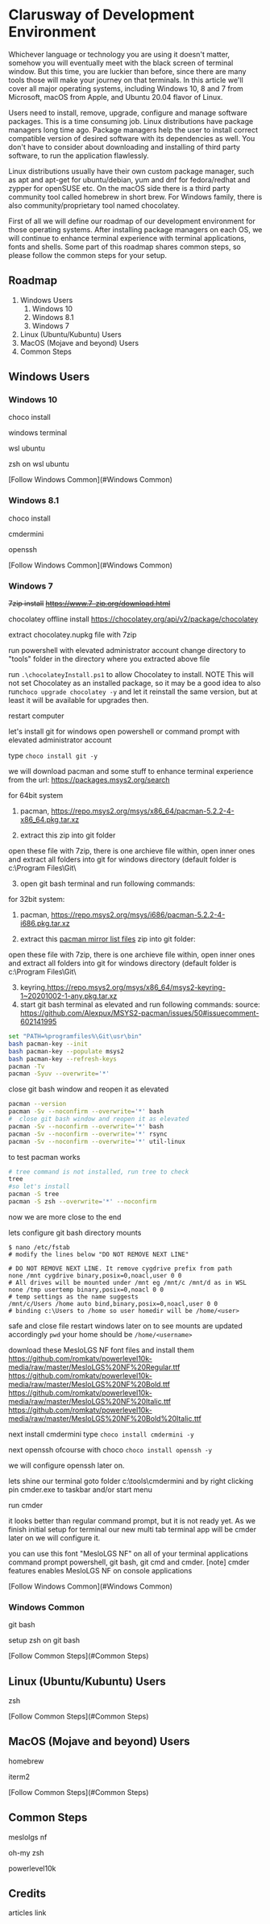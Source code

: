# Clarusway of Development Environment

Whichever language or technology you are using it doesn't matter, somehow you will eventually meet with the black screen of terminal window. But this time, you are luckier than before, since there are many tools those will make your journey on that terminals. In this article we'll cover all major operating systems, including Windows 10, 8 and 7 from Microsoft, macOS from Apple, and Ubuntu 20.04 flavor of Linux.

Users need to install, remove, upgrade, configure and manage software packages. This is a time consuming job. Linux distributions have package managers long time ago. Package managers help the user to install correct compatible version of desired software with its dependencies as well. You don't have to consider about downloading and installing of third party software, to run the application flawlessly.

Linux distributions usually have their own custom package manager, such as apt and apt-get for ubuntu/debian, yum and dnf  for fedora/redhat and zypper for openSUSE etc. On the macOS side there is a third party community tool called homebrew in short brew. For Windows family, there is also community/proprietary tool named chocolatey.

First of all we will define our roadmap of our development environment for those operating systems. After installing package managers on each OS, we will continue to enhance terminal experience with terminal applications, fonts and shells. Some part of this roadmap shares common steps, so please follow the common steps for your setup.

## Roadmap

1. Windows Users
   1. Windows 10
   2. Windows 8.1
   3. Windows 7
2. Linux (Ubuntu/Kubuntu) Users
3. MacOS (Mojave and beyond) Users
4. Common Steps

## Windows Users

### Windows 10

choco install

windows terminal

wsl ubuntu

zsh on wsl ubuntu

[Follow Windows Common](#Windows Common)

### Windows 8.1

choco install

cmdermini

openssh

[Follow Windows Common](#Windows Common)

### Windows 7

~~7zip install~~
~~https://www.7-zip.org/download.html~~

chocolatey offline install
https://chocolatey.org/api/v2/package/chocolatey

extract chocolatey.nupkg file with 7zip 

run powershell with elevated administrator account
change directory to "tools" folder in the directory where you extracted above file

run `.\chocolateyInstall.ps1` to allow Chocolatey to install.
NOTE This will not set Chocolatey as an installed package, so it may be a good idea to also 
run`choco upgrade chocolatey -y` and let it reinstall the same version, but at least it will be available for upgrades then.

restart computer

let's install git for windows 
open powershell or command prompt with elevated administrator account

type `choco install git -y`

we will download pacman and some stuff to enhance terminal experience
from the url: https://packages.msys2.org/search

for 64bit system

1. pacman, https://repo.msys2.org/msys/x86_64/pacman-5.2.2-4-x86_64.pkg.tar.xz

2. extract this zip into git folder

open these file with 7zip, there is one archieve file within, open inner ones and extract all folders
into git for windows directory (default folder is c:\Program Files\Git\

3. open git bash terminal and run following commands:




for 32bit system:

1. pacman, https://repo.msys2.org/msys/i686/pacman-5.2.2-4-i686.pkg.tar.xz

2. extract this [pacman mirror list files](./assets/mirrorlists.zip) zip into git folder: 

open these file with 7zip, there is one archieve file within, open inner ones and extract all folders into git for windows directory (default folder is c:\Program Files\Git\

3. keyring,https://repo.msys2.org/msys/x86_64/msys2-keyring-1~20201002-1-any.pkg.tar.xz
4. start git bash terminal as elevated and run following commands:
   source: https://github.com/Alexpux/MSYS2-pacman/issues/50#issuecomment-602141995

```sh
set "PATH=%programfiles%\Git\usr\bin"
bash pacman-key --init
bash pacman-key --populate msys2
bash pacman-key --refresh-keys
pacman -Tv
pacman -Syuv --overwrite='*'
```

  close git bash window and reopen it as elevated

```sh
pacman --version
pacman -Sv --noconfirm --overwrite='*' bash 
#  close git bash window and reopen it as elevated
pacman -Sv --noconfirm --overwrite='*' bash 
pacman -Sv --noconfirm --overwrite='*' rsync
pacman -Sv --noconfirm --overwrite='*' util-linux 
```

to test pacman works

```sh
# tree command is not installed, run tree to check
tree 
#so let's install
pacman -S tree
pacman -S zsh --overwrite='*' --noconfirm
```

now we are more close to the end

lets configure git bash directory mounts

```shell
$ nano /etc/fstab
# modify the lines below "DO NOT REMOVE NEXT LINE"

# DO NOT REMOVE NEXT LINE. It remove cygdrive prefix from path
none /mnt cygdrive binary,posix=0,noacl,user 0 0
# All drives will be mounted under /mnt eg /mnt/c /mnt/d as in WSL
none /tmp usertemp binary,posix=0,noacl 0 0
# temp settings as the name suggests
/mnt/c/Users /home auto bind,binary,posix=0,noacl,user 0 0
# binding c:\Users to /home so user homedir will be /home/<user>
```

safe and close file
restart windows later on to see mounts are updated accordingly
`pwd`  your home should be `/home/<username>`

download these MesloLGS NF font files and install them 
https://github.com/romkatv/powerlevel10k-media/raw/master/MesloLGS%20NF%20Regular.ttf
https://github.com/romkatv/powerlevel10k-media/raw/master/MesloLGS%20NF%20Bold.ttf
https://github.com/romkatv/powerlevel10k-media/raw/master/MesloLGS%20NF%20Italic.ttf
https://github.com/romkatv/powerlevel10k-media/raw/master/MesloLGS%20NF%20Bold%20Italic.ttf

next install cmdermini
type `choco install cmdermini -y`

next openssh ofcourse with choco
`choco install openssh -y`

we will configure  openssh later on.

lets shine our terminal
goto folder c:\tools\cmdermini
and by right clicking pin cmder.exe to taskbar and/or start menu

run cmder

it looks better than regular command prompt, but it is not ready yet.
As we finish initial setup for terminal our new multi tab terminal app will be cmder
later on we will configure it.

you can use this font "MesloLGS NF" on all of your terminal applications command prompt powershell, git bash, git cmd and cmder. [note] cmder features enables MesloLGS NF on console applications



[Follow Windows Common](#Windows Common)

### Windows Common

git bash

setup zsh on git bash

[Follow Common Steps](#Common Steps)

## Linux (Ubuntu/Kubuntu) Users

zsh

[Follow Common Steps](#Common Steps)

## MacOS (Mojave and beyond) Users

homebrew

iterm2

[Follow Common Steps](#Common Steps)

## Common Steps

meslolgs nf

oh-my zsh

powerlevel10k



## Credits

articles link